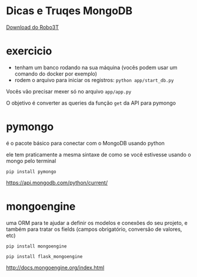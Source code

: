 # Dicas e Truqes MongoDB

[Download do Robo3T](https://robomongo.org/download)

# exercicio

- tenham um banco rodando na sua máquina (vocês podem usar um comando do docker por exemplo)
- rodem o arquivo para iniciar os registros: `python app/start_db.py`

Vocês vão precisar mexer só no arquivo `app/app.py`

O objetivo é converter as queries da função `get` da API para pymongo


# pymongo

é o pacote básico para conectar com o MongoDB usando python

ele tem praticamente a mesma sintaxe de como se você estivesse usando o mongo pelo terminal

`pip install pymongo`

https://api.mongodb.com/python/current/


# mongoengine

uma ORM para te ajudar a definir os modelos e conexões do seu projeto, e também para tratar os fields (campos obrigatório, conversão de valores, etc)


`pip install mongoengine`

`pip install flask_mongoengine`

http://docs.mongoengine.org/index.html